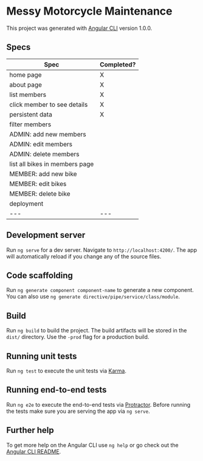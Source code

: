 # Messy Motorcycle Maintenance

This project was generated with [Angular CLI](https://github.com/angular/angular-cli) version 1.0.0.

## Specs

| Spec | Completed? |
|---|---|
| home page | X |
| about page | X |
| list members | X |
| click member to see details | X |
| persistent data | X |
| filter members |  |
| ADMIN: add new members |  |
| ADMIN: edit members |  |
| ADMIN: delete members |  |
| list all bikes in members page |  |
| MEMBER: add new bike |  |
| MEMBER: edit bikes |  |
| MEMBER: delete bike |  |
| deployment |  |
|---|---|

## Development server

Run `ng serve` for a dev server. Navigate to `http://localhost:4200/`. The app will automatically reload if you change any of the source files.

## Code scaffolding

Run `ng generate component component-name` to generate a new component. You can also use `ng generate directive/pipe/service/class/module`.

## Build

Run `ng build` to build the project. The build artifacts will be stored in the `dist/` directory. Use the `-prod` flag for a production build.

## Running unit tests

Run `ng test` to execute the unit tests via [Karma](https://karma-runner.github.io).

## Running end-to-end tests

Run `ng e2e` to execute the end-to-end tests via [Protractor](http://www.protractortest.org/).
Before running the tests make sure you are serving the app via `ng serve`.

## Further help

To get more help on the Angular CLI use `ng help` or go check out the [Angular CLI README](https://github.com/angular/angular-cli/blob/master/README.md).
